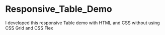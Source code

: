 # Responsive_Table_Demo
I developed this responsive Table demo with HTML and CSS without using CSS Grid and CSS Flex
